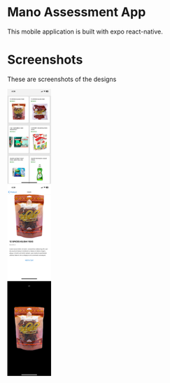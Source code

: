 # Mano Assessment App

This mobile application is built with expo react-native.

# Screenshots
These are screenshots of the designs

<img src="https://github.com/j4robot/mano-assessment-app/blob/master/screenshots/products-list.jpeg" width="100px"> </br>
<img src="https://github.com/j4robot/mano-assessment-app/blob/master/screenshots/product-details.jpeg" width="100px"> </br>
<img src="https://github.com/j4robot/mano-assessment-app/blob/master/screenshots/product-image-preview.jpeg" width="100px"> </br>